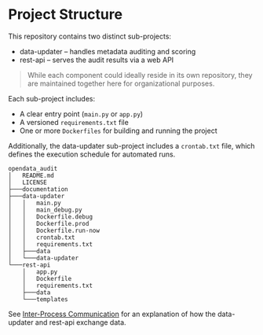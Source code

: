 # Project Structure

This repository contains two distinct sub-projects:
* data-updater – handles metadata auditing and scoring
* rest-api – serves the audit results via a web API

> While each component could ideally reside in its own repository, they are maintained together here for organizational purposes.

Each sub-project includes:
* A clear entry point (`main.py` or `app.py`)
* A versioned `requirements.txt` file
* One or more `Dockerfiles` for building and running the project

Additionally, the data-updater sub-project includes a `crontab.txt` file, which defines the execution schedule for automated runs.

```
opendata_audit
│   README.md
│   LICENSE
├───documentation 
├───data-updater
│   │   main.py
│   │   main_debug.py
│   │   Dockerfile.debug
│   │   Dockerfile.prod
│   │   Dockerfile.run-now
│   │   crontab.txt
│   │   requirements.txt
│   ├───data
│   └───data-updater
└───rest-api
    │   app.py
    │   Dockerfile
    │   requirements.txt
    ├───data
    └───templates
```

See [Inter-Process Communication](../documentation/inter-process-communication.md) for an explanation of how the data-updater and rest-api exchange data.

